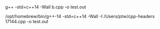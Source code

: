 g++ -std=c++14 -Wall b.cpp -o test.out

/opt/homebrew/bin/g++-14 -std=c++14 -Wall -I /Users/ptw/cpp-headers 17144.cpp -o test.out
